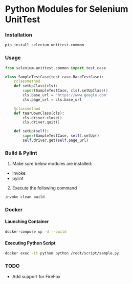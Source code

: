 # Python Modules for Selenium UnitTest

### Installation
```bash
pip install selenium-unittest-common
```

### Usage
```python
from selenium-unittest-common import test_case

class SampleTestCase(test_case.BaseTestCase):
    @classmethod
    def setUpClass(cls):
        super(SampleTestCase, cls).setUpClass()
        cls.base_url = 'https://www.google.com'
        cls.page_url = cls.base_url

    @classmethod
    def tearDownClass(cls):
        cls.driver.close()
        cls.driver.quit()

    def setUp(self):
        super(SampleTestCase, self).setUp()
        self.driver.get(self.page_url)
```

### Build & Pylint
1. Make sure below modules are installed:
* invoke
* pylint

2. Execute the following command
```bash
invoke clean build
```

### Docker

#### Launching Container
```bash
docker-compose up -d --build
```

#### Executing Python Script
```bash
docker exec -it python python /root/script/sample.py
```

### TODO
* Add support for FireFox. 
